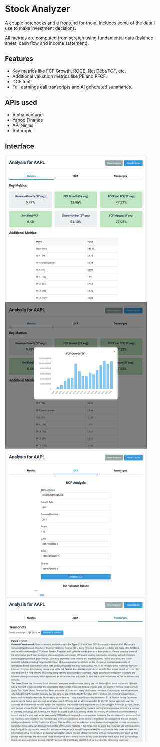 # Stock Analyzer

A couple notebooks and a frontend for them. Includes some of the data I use to make investment decisions. 

All metrics are computed from scratch using fundamental data (balance sheet, cash flow and income statement).

## Features

- Key metrics like FCF Growth, ROCE, Net Debt/FCF, etc.
- Additional valuation metrics like PE and PFCF.
- DCF tool.
- Full earnings call transcripts and AI generated summaries.

## APIs used

- Alpha Vantage
- Yahoo Finance
- API Ninjas
- Anthropic

## Interface

<img src="ressources/1.png" width="90%">

<img src="ressources/2.png" width="90%">

<img src="ressources/3.png" width="90%">

<img src="ressources/4.png" width="90%">
